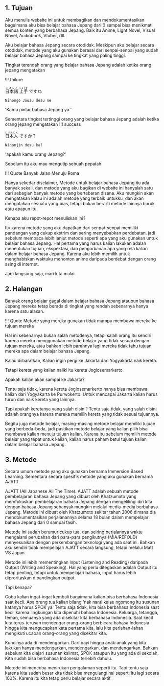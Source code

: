 ## 1. Tujuan

Aku menulis website ini untuk membagikan dan mendokumentasikan bagaimana aku bisa belajar bahasa Jepang dari 0 sampai bisa menikmati semua konten yang berbahasa Jepang. Baik itu Anime, Light Novel, Visual Novel, Audiobook, Vtuber, dll.

Aku belajar bahasa Jepang secara otodidak. Meskipun aku belajar secara otodidak, metode yang aku gunakan berasal dari senpai-senpai yang sudah belajar bahasa Jepang sampai ke tingkat yang paling tinggi. 

Tingkat terendah orang yang belajar bahasa Jepang adalah ketika orang jepang mengatakan 

!!! failure
    <p>
        <ruby class="ruby">
            日本語<rp>(</rp><rt class="rt">にほんご</rt><rp>)</rp>
        </ruby>
        <ruby class="ruby">
            上手<rp>(</rp><rt class="rt">じょうず</rt><rp>)</rp>
        </ruby>
        <ruby class="ruby">ですね</ruby>
    </p>
    
`Nihongo Jouzu desu ne` 

'Kamu pintar bahasa Jepang ya '

Sementara tingkat tertinggi orang yang belajar bahasa Jepang adalah ketika orang jepang mengatakan
!!! success
    <p>
        <ruby class="ruby">
            日本人<rp>(</rp><rt class="rt">にほんじん</rt><rp>)</rp>
        </ruby>
    <ruby class="ruby">ですか？</ruby>
    </p>

`Nihonjin desu ka?`

'apakah kamu orang Jepang?'

Sebelum itu aku mau mengutip sebuah pepatah

!!! Quote
    Banyak Jalan Menuju Roma

Hanya sekedar disclaimer, Metode untuk belajar bahasa Jepang itu ada banyak sekali, dan metode yang aku bagikan di website ini hanyalah satu dari sebagian banyak metode yang bertebaran disana. Aku mungkin akan mengatakan kalau ini adalah metode yang terbaik untukku, dan akan mengatakan sesuatu yang bias, tetapi bukan berarti metode lainnya buruk atau apapun itu.

Kenapa aku repot-repot menuliskan ini?

Itu karena metode yang aku dapatkan dari senpai-senpai memiliki pandangan yang cukup ekstrim dan sering menyebabkan perdebatan. jadi sebelum membaca lebih lanjut metode seperti apa yang aku gunakan untuk belajar bahasa Jepang. Hal pertama yang harus kalian lakukan adalah menentukan tujuan, ekspektasi, dan pengorbanan apa yang rela kalian dalam belajar bahasa Jepang. Karena aku lebih memilih untuk menghabiskan waktuku menonton anime daripada berdebat dengan orang asing di internet.

Jadi langsung saja, mari kita mulai.

## 2. Halangan
Banyak orang belajar gagal dalam belajar bahasa Jepang ataupun bahasa Jepang mereka tetap berada di tingkat yang rendah sebenarnya hanya karena satu alasan. 

!!! Quote
    Metode yang mereka gunakan tidak mampu membawa mereka ke tujuan mereka

Hal ini sebenarnya bukan salah metodenya, tetapi salah orang itu sendiri karena mereka menggunakan metode belajar yang tidak sesuai dengan tujuan mereka, atau bahkan lebih parahnya lagi mereka tidak tahu tujuan mereka apa dalam belajar bahasa Jepang. 

Kalau diibaratkan, Kalian ingin pergi ke Jakarta dari Yogyakarta naik kereta. 

Tetapi kereta yang kalian naiiki itu kereta Joglosemarkerto. 

Apakah kalian akan sampai ke Jakarta? 

Tentu saja tidak, karena kereta Joglosemarkerto hanya bisa membawa kalian dari Yogyakarta ke Purwokerto. Untuk mencapai Jakarta kalian harus turun dan naik kereta yang lainnya.

Tapi apakah keretanya yang salah disini? Tentu saja tidak, yang salah disini adalah orangnya karena mereka memilih kereta yang tidak sesuai tujuannya. 

Begitu juga metode belajar, masing-masing metode belajar memiliki tujuan yang berbeda-beda, jadi pastikan metode belajar yang kalian pilih bisa membawa kalian menuju tujuan kalian. Karena itu sebelum memilih metode belajar yang tepat untuk kalian, kalian harus paham betul tujuan kalian dalam belajar bahasa Jepang. 


## 3. Metode

Secara umum metode yang aku gunakan bernama Immersion Based Learning. Sementara secara spesifik metode yang aku gunakan bernama AJATT.

AJATT (All Japanese All The Time). 
AJATT adalah sebuah metode pembelajaran bahasa Jepang yang dibuat oleh Khatzumoto yang memfokuskan pembelajaran bahasa Jepang dengan mengelilingi diri kita dengan bahasa Jepang sebanyak mungkin melalui media-media berbahasa Jepang. Metode ini dibuat oleh Khatzumoto sekitar tahun 2006 dimana dia mendokumentasikan perjalanannya selama 18 bulan dalam mempelajari bahasa Jepang dari 0 sampai fasih.

Metode ini sudah berumur cukup tua, dan seiring berjalannya waktu mengalami perubahan dari para-para pengikutnya (MIA/REFOLD) menyesuaikan dengan perkembangan teknologi yang ada saat ini. Bahkan aku sendiri tidak mempelajari AJATT secara langsung, tetapi melalui Matt VS Japan. 

Metode ini lebih mementingkan Input (Listening and Reading) daripada Output (Writing and Speaking). Hal yang perlu ditegaskan adalah Output itu tetap penting, tetapi untuk mempelajari bahasa, input harus lebih diproritaskan dibandingkan output.

Tapi kenapa? 

Coba kalian ingat-ingat kembali bagaimana kalian bisa berbahasa Indonesia saat kecil.
Apa orang tua kalian bilang 'nak nanti kalau ngomong itu susunan katanya harus SPOK ya' 
Tentu saja tidak, kita bisa berbahasa Indonesia saat kecil karena lingkungan kita dipenuhi bahasa Indonesia. Keluarga, tetangga, teman, semuanya yang ada disekitar kita berbahasa Indonesia. Saat kecil kita terus-terusan mendengar orang-orang berbicara bahasa Indonesia hingga kita mengucapkan kata pertama kita, lalu kita perlahan-lahan mengikuti ucapan orang-orang yang disekitar kita. 

Kuncinya ada di mendengarkan. Dari bayi hingga anak-anak yang kita lakukan hanya mendengarkan, mendengarkan, dan mendengarkan. Bahkan sebelum kita diajari susunan kalimat, SPOK ataupun itu yang ada di sekolah. Kita sudah bisa berbahasa Indonesia terlebih dahulu.

Metode ini mencoba menirukan pengalaman seperti itu. Tapi tentu saja karena kita sudah besar kita tidak bisa mengulangi hal seperti itu lagi secara 100%. Karena itu kita tetap perlu belajar secara aktif.

